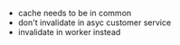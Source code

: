 
- cache needs to be in common
- don't invalidate in asyc customer service
- invalidate in worker instead